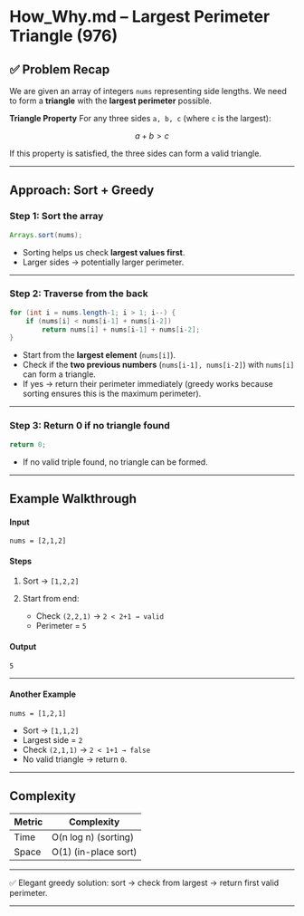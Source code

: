 # How_Why.md – Largest Perimeter Triangle (976)

## ✅ Problem Recap

We are given an array of integers `nums` representing side lengths.
We need to form a **triangle** with the **largest perimeter** possible.

**Triangle Property**
For any three sides `a, b, c` (where `c` is the largest):

$$
a + b > c
$$

If this property is satisfied, the three sides can form a valid triangle.

---

## Approach: Sort + Greedy

### Step 1: Sort the array

```java
Arrays.sort(nums);
```

* Sorting helps us check **largest values first**.
* Larger sides → potentially larger perimeter.

---

### Step 2: Traverse from the back

```java
for (int i = nums.length-1; i > 1; i--) {
    if (nums[i] < nums[i-1] + nums[i-2])
        return nums[i] + nums[i-1] + nums[i-2];
}
```

* Start from the **largest element** (`nums[i]`).
* Check if the **two previous numbers** (`nums[i-1], nums[i-2]`) with `nums[i]` can form a triangle.
* If yes → return their perimeter immediately (greedy works because sorting ensures this is the maximum perimeter).

---

### Step 3: Return 0 if no triangle found

```java
return 0;
```

* If no valid triple found, no triangle can be formed.

---

## Example Walkthrough

#### Input

```
nums = [2,1,2]
```

#### Steps

1. Sort → `[1,2,2]`
2. Start from end:

   * Check `(2,2,1)` → `2 < 2+1 → valid`
   * Perimeter = `5`

#### Output

```
5
```

---

#### Another Example

```
nums = [1,2,1]
```

* Sort → `[1,1,2]`
* Largest side = `2`
* Check `(2,1,1)` → `2 < 1+1 → false`
* No valid triangle → return `0`.

---

## Complexity

| Metric | Complexity           |
| ------ | -------------------- |
| Time   | O(n log n) (sorting) |
| Space  | O(1) (in-place sort) |

---

✅ Elegant greedy solution: sort → check from largest → return first valid perimeter.

---


